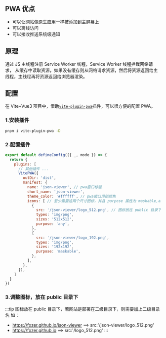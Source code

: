 ## PWA 优点

- 可以让网站像原生应用一样被添加到主屏幕上
- 可以离线访问
- 可以接收推送系统级通知

## 原理

通过 JS 主线程注册 Service Worker 线程，Service Worker 线程拦截网络请求，
从缓存中读取资源，如果没有缓存则从网络请求资源，然后将资源返回给主线程，主线程再将资源返回给浏览器渲染。

## 配置

在 Vite+Vue3 项目中，借助[`vite-plugin-pwa`](https://github.com/vite-pwa/vite-plugin-pwa#readme)插件，可以很方便的配置 PWA。

### 1.安装插件

```zsh
pnpm i vite-plugin-pwa -D
```

### 2.配置插件

```js
export default defineConfig(({ _, mode }) => {
  return {
    plugins: [
      // 其他插件 ...
      VitePWA({
        outDir: 'dist',
        manifest: {
          name: 'json-viewer', // pwa窗口标题
          short_name: 'json-viewer',
          theme_color: '#ffffff', // pwa窗口顶部颜色
          icons: [ // 至少需要这两个尺寸图标，并且 purpose 属性为 maskable,any (注意图片与 Logo 主体需要有一定 Padding, 否则会被裁剪)
            {
              src: '/json-viewer/logo_512.png', // 图标放在 public 目录下，若网站是部署在二级目录下（如：https://fxzer.github.io/json-viewer），则需要加上二级目录名
              types: 'img/png',
              sizes: '512x512',
              purpose: 'any',
            },
            {
              src: '/json-viewer/logo_192.png',
              types: 'img/png',
              sizes: '192x192',
              purpose: 'maskable',
            },
          ],
        },
      }),
    ]
  }
})
```

### 3.调整图标，放在 public 目录下

:::tip
图标放在 public 目录下，若网站是部署在二级目录下，则需要加上二级目录名
如：

- https://fxzer.github.io/json-viewer ==> src:'/json-viewer/logo_512.png'
- https://fxzer.github.io ==> src:'/logo_512.png'
  :::
